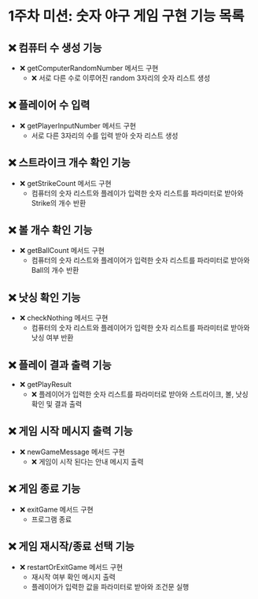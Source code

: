 # 1주차 미션: 숫자 야구 게임 구현 기능 목록
## ❌ 컴퓨터 수 생성 기능
- ❌ getComputerRandomNumber 메서드 구현
  - ❌ 서로 다른 수로 이루어진 random 3자리의 숫자 리스트 생성
## ❌ 플레이어 수 입력 
- ❌ getPlayerInputNumber 메서드 구현
  - 서로 다른 3자리의 수를 입력 받아 숫자 리스트 생성
## ❌ 스트라이크 개수 확인 기능
- ❌ getStrikeCount 메서드 구현
  - 컴퓨터의 숫자 리스트와 플레이가 입력한 숫자 리스트를 파라미터로 받아와 Strike의 개수 반환
## ❌ 볼 개수 확인 기능
- ❌ getBallCount 메서드 구현
  - 컴퓨터의 숫자 리스트와 플레이어가 입력한 숫자 리스트를 파라미터로 받아와 Ball의 개수 반환
## ❌ 낫싱 확인 기능
- ❌ checkNothing 메서드 구현
  - 컴퓨터의 숫자 리스트와 플레이어가 입력한 숫자 리스트를 파라미터로 받아와 낫싱 여부 반환
## ❌ 플레이 결과 출력 기능
- ❌ getPlayResult
  - ❌ 플레이어가 입력한 숫자 리스트를 파라미터로 받아와 스트라이크, 볼, 낫싱 확인 및 결과 출력 
## ❌ 게임 시작 메시지 출력 기능
- ❌ newGameMessage 메서드 구현
  - ❌ 게임이 시작 된다는 안내 메시지 출력
## ❌ 게임 종료 기능
- ❌ exitGame 메서드 구현
  - 프로그램 종료
## ❌ 게임 재시작/종료 선택 기능
- ❌ restartOrExitGame 메서드 구현
  - 재시작 여부 확인 메시지 출력
  - 플레이어가 입력한 값을 파라미터로 받아와 조건문 실행
